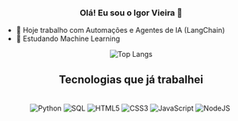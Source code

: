 <div align="center">
  <h3>Olá! Eu sou o Igor Vieira 👋</h3>
</div>

- 🔭 Hoje trabalho com Automações e Agentes de IA (LangChain)
- 🌱 Estudando Machine Learning

<div align="center">

   ![Top Langs](https://github-readme-stats.vercel.app/api/top-langs/?username=Igor1v&layout=compact&theme=dracula)
   
</div>
<div align="center">
   <h2>Tecnologias que já trabalhei</h2> 

<div align="center" style="display: inline_block"><br/>
    <img align="center" alt="Python" src="https://img.shields.io/badge/Python-3776AB?style=for-the-badge&logo=python&logoColor=white" />
   <img align="center" alt="SQL" src="https://img.shields.io/badge/MySQL-00000F?style=for-the-badge&logo=mysql&logoColor=white" />
   <img align="center" alt="HTML5" src="https://img.shields.io/badge/HTML5-E34F26?style=for-the-badge&logo=html5&logoColor=white" />
   <img align="center" alt="CSS3" src="https://img.shields.io/badge/CSS3-1572B6?style=for-the-badge&logo=css3&logoColor=white" />
   <img align="center" alt="JavaScript" src="https://img.shields.io/badge/JavaScript-F7DF1E?style=for-the-badge&logo=javascript&logoColor=black" />
   <!-- <img align="center" alt="ReactNative" src="https://img.shields.io/badge/React_Native-20232A?style=for-the-badge&logo=react&logoColor=61DAFB" /> -->
   <img align="center" alt="NodeJS" src="https://img.shields.io/badge/Node.js-43853D?style=for-the-badge&logo=node.js&logoColor=white" />
   <!-- <img align="center" alt="Elixir" src="https://img.shields.io/badge/Elixir-4B275F?style=for-the-badge&logo=elixir&logoColor=white" /> -->
  <img align="center" alt="" src="" />
</div><br/>

